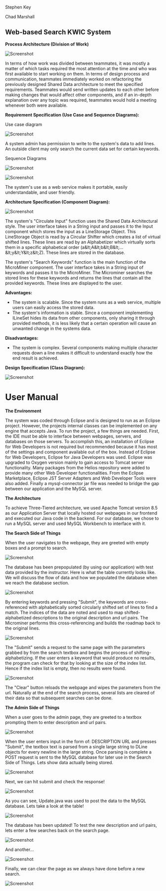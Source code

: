 Stephen Key

Chad Marshall

## Web-based Search KWIC System

**Process Architecture (Division of Work)**

![Screenshot](https://github.com/LordFreezer/KWIC-Web-App-With-MySQL-On-Tomcat/blob/ASSETS/Untitled.png)

In terms of how work was divided between teammates, it was mostly a matter of which tasks required the most attention at the time and who was first available to start working on them. In terms of design process and communication, teammates immediately worked on refactoring the previously designed Shared Data architecture to meet the specified requirements. Teammates would send written updates to each other before making changes that would affect other components, and if an in-depth explanation over any topic was required, teammates would hold a meeting whenever both were available.

**Requirement Specification (Use Case and Sequence Diagrams):**

Use case diagram

![Screenshot](https://github.com/LordFreezer/KWIC-Web-App-With-MySQL-On-Tomcat/blob/ASSETS/Untitled1.png)

A system admin has permission to write to the system&#39;s data to add lines. An outside client may only search the current data set for certain keywords.

Sequence Diagrams

![Screenshot](https://github.com/LordFreezer/KWIC-Web-App-With-MySQL-On-Tomcat/blob/ASSETS/Untitled2.png)

![Screenshot](https://github.com/LordFreezer/KWIC-Web-App-With-MySQL-On-Tomcat/blob/ASSETS/Untitled3.png)

The system&#39;s use as a web service makes it portable, easily understandable, and user friendly.

**Architecture Specification (Component Diagram):**

![Screenshot](https://github.com/LordFreezer/KWIC-Web-App-With-MySQL-On-Tomcat/blob/ASSETS/Untitled4.png)

The system&#39;s &quot;Circulate Input&quot; function uses the Shared Data Architectural style. The user interface takes in a String input and passes it to the Input component which stores the input as a LineStorage Object. This LineStorage Object is read by a Circular Shifter which creates a list of virtual shifted lines. These lines are read by an Alphabetizer which virtually sorts them in a specific alphabetical order (a\&lt;A\&lt;b\&lt;B\&lt;…\&lt;y\&lt;Y\&lt;z\&lt;Z). These lines are stored in the database.

The system&#39;s &quot;Search Keywords&quot; function is the main function of the MicroMiner component. The user interface takes in a String input of keywords and passes it to the MicroMiner. The Microminer searches the stored lines for these keywords and returns the lines that contain all the provided keywords. These lines are displayed to the user.

**Advantages:**

- The system is scalable. Since the system runs as a web service, multiple users can easily access the stored data.
- The system&#39;s information is stable. Since a component implementing ILineSet hides its data from other components, only sharing it through provided methods, it is less likely that a certain operation will cause an unwanted change in the systems data.

**Disadvantages:**

- The system is complex. Several components making multiple character requests down a line makes it difficult to understand exactly how the end result is achieved.

**Design Specification (Class Diagram):**

![Screenshot](https://github.com/LordFreezer/KWIC-Web-App-With-MySQL-On-Tomcat/blob/ASSETS/Untitled5.png)

# **User Manual**

**The Environment**

The system was coded through Eclipse and is designed to run as an Eclipse project. However, the projects internal classes can be implemented on any engine that accepts Java. To run the project, a few things are needed. First, the IDE must be able to interface between webpages, servers, and databases on those servers. To accomplish this, an installation of Eclipse for Web Developers is not required but recommended because it has most of the settings and component available out of the box. Instead of Eclipse for Web Developers, Eclipse for Java Developers was used. Eclipse was upgraded to Oxygen version mainly to gain access to Tomcat server functionality. Many packages from the Helios repository were added to provide many other Web Developer functionalities. From the Eclipse Marketplace, Eclipse JST Server Adapters and Web Developer Tools were also added. Finally a mysql-connector jar file was needed to bridge the gap between our application and the MySQL server.

**The Architecture**

To achieve Three-Tiered architecture, we used Apache Tomcat version 8.5 as our Application Server that locally hosted our webpages in our frontend and executed our Java code in the backend. For our database, we chose to run a MySQL server and used MySQL Workbench to interface with it.

**The Search Side of Things**

When the user navigates to the webpage, they are greeted with empty boxes and a prompt to search.

![Screenshot](https://github.com/LordFreezer/KWIC-Web-App-With-MySQL-On-Tomcat/blob/ASSETS/Untitled6.png)

The database has been prepopulated (by using our application) with test data provided by the instructor. Here is what the table currently looks like. We will discuss the flow of data and how we populated the database when we reach the database section.

![Screenshot](https://github.com/LordFreezer/KWIC-Web-App-With-MySQL-On-Tomcat/blob/ASSETS/Untitled7.png)

By entering keywords and pressing &quot;Submit&quot;, the keywords are cross-referenced with alphabetically sorted circularly shifted set of lines to find a match. The indices of the data are noted and used to map shifted-alphabetized descriptions to the original description and url pairs. The Microminer performs this cross-referencing and builds the roadmap back to the original lines.

![Screenshot](https://github.com/LordFreezer/KWIC-Web-App-With-MySQL-On-Tomcat/blob/ASSETS/Untitled8.png)

The &quot;Submit&quot; sends a request to the same page with the parameters grabbed by from the search textbox and begins the process of shifting-alphabetizing. If the user enters a keyword that would produce no results, the program can check for that by looking at the size of the index list. Hence if the index list is empty, then no results were found.

![Screenshot](https://github.com/LordFreezer/KWIC-Web-App-With-MySQL-On-Tomcat/blob/ASSETS/Untitled9.png)

The &quot;Clear&quot; button reloads the webpage and wipes the parameters from the url. Naturally at the end of the search process, several lists are cleared of their data so that subsequent searches can be done.

**The Admin Side of Things**

When a user goes to the admin page, they are greeted to a textbox prompting them to enter description and url pairs.

![Screenshot](https://github.com/LordFreezer/KWIC-Web-App-With-MySQL-On-Tomcat/blob/ASSETS/Untitled10.png)

When the user enters input in the form of: DESCRIPTION URL and presses &quot;Submit&quot;, the textbox text is parsed from a single large string to DLine objects for every newline in the large string. Once parsing is complete a POST request is sent to the MySQL database for later use in the Search Side of Things. Lets show data actually being stored.

![Screenshot](https://github.com/LordFreezer/KWIC-Web-App-With-MySQL-On-Tomcat/blob/ASSETS/Untitled11.png)

Next, we can hit submit and check the response!

![Screenshot](https://github.com/LordFreezer/KWIC-Web-App-With-MySQL-On-Tomcat/blob/ASSETS/Untitled12.png)

As you can see, Update.java was used to post the data to the MySQL database. Lets take a look at the table!

![Screenshot](https://github.com/LordFreezer/KWIC-Web-App-With-MySQL-On-Tomcat/blob/ASSETS/Untitled13.png)

The database has been updated! To test the new description and url pairs, lets enter a few searches back on the search page.

![Screenshot](https://github.com/LordFreezer/KWIC-Web-App-With-MySQL-On-Tomcat/blob/ASSETS/Untitled14.png)

And another…

![Screenshot](https://github.com/LordFreezer/KWIC-Web-App-With-MySQL-On-Tomcat/blob/ASSETS/Untitled15.png)

Finally, we can clear the page as we always have done before a new search.

![Screenshot](https://github.com/LordFreezer/KWIC-Web-App-With-MySQL-On-Tomcat/blob/ASSETS/Untitled16.png)
